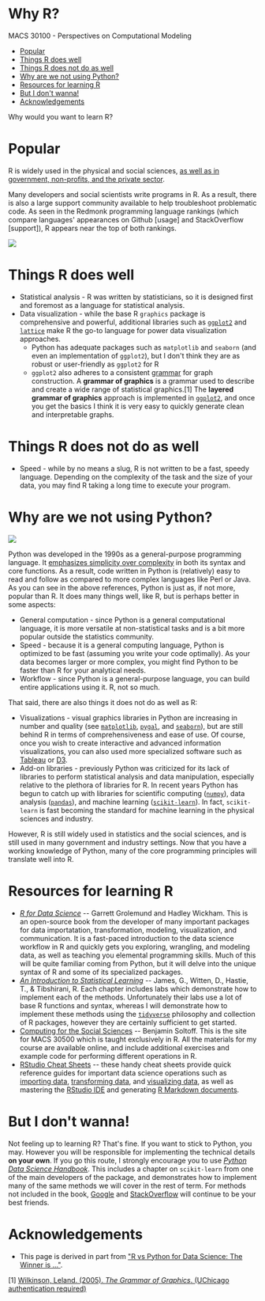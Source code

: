 Why R?
================
MACS 30100 - Perspectives on Computational Modeling

-   [Popular](#popular)
-   [Things R does well](#things-r-does-well)
-   [Things R does not do as well](#things-r-does-not-do-as-well)
-   [Why are we not using Python?](#why-are-we-not-using-python)
-   [Resources for learning R](#resources-for-learning-r)
-   [But I don't wanna!](#but-i-dont-wanna)
-   [Acknowledgements](#acknowledgements)

Why would you want to learn R?

Popular
=======

R is widely used in the physical and social sciences, [as well as in government, non-profits, and the private sector](http://spectrum.ieee.org/static/interactive-the-top-programming-languages-2016).

Many developers and social scientists write programs in R. As a result, there is also a large support community available to help troubleshoot problematic code. As seen in the Redmonk programming language rankings (which compare languages' appearances on Github \[usage\] and StackOverflow \[support\]), R appears near the top of both rankings.

[![](http://cfss.uchicago.edu/images/lang-rank-615-wm.png)](http://redmonk.com/sogrady/2015/07/01/language-rankings-6-15/)

Things R does well
==================

-   Statistical analysis - R was written by statisticians, so it is designed first and foremost as a language for statistical analysis.
-   Data visualization - while the base R `graphics` package is comprehensive and powerful, additional libraries such as [`ggplot2`](http://docs.ggplot2.org/current/) and [`lattice`](https://cran.r-project.org/web/packages/lattice/index.html) make R the go-to language for power data visualization approaches.
    -   Python has adequate packages such as `matplotlib` and `seaborn` (and even an implementation of `ggplot2`), but I don't think they are as robust or user-friendly as `ggplot2` for R
    -   `ggplot2` also adheres to a consistent [grammar](http://r4ds.had.co.nz/data-visualisation.html#the-layered-grammar-of-graphics) for graph construction. A **grammar of graphics** is a grammar used to describe and create a wide range of statistical graphics.[1] The **layered grammar of graphics** approach is implemented in [`ggplot2`](https://cran.r-project.org/web/packages/ggplot2/index.html), and once you get the basics I think it is very easy to quickly generate clean and interpretable graphs.

Things R does not do as well
============================

-   Speed - while by no means a slug, R is not written to be a fast, speedy language. Depending on the complexity of the task and the size of your data, you may find R taking a long time to execute your program.

Why are we not using Python?
============================

[![](http://cfss.uchicago.edu/images/xkcd_python.png)](https://xkcd.com/353/)

Python was developed in the 1990s as a general-purpose programming language. It [emphasizes simplicity over complexity](https://en.wikipedia.org/wiki/Zen_of_Python) in both its syntax and core functions. As a result, code written in Python is (relatively) easy to read and follow as compared to more complex languages like Perl or Java. As you can see in the above references, Python is just as, if not more, popular than R. It does many things well, like R, but is perhaps better in some aspects:

-   General computation - since Python is a general computational language, it is more versatile at non-statistical tasks and is a bit more popular outside the statistics community.
-   Speed - because it is a general computing language, Python is optimized to be fast (assuming you write your code optimally). As your data becomes larger or more complex, you might find Python to be faster than R for your analytical needs.
-   Workflow - since Python is a general-purpose language, you can build entire applications using it. R, not so much.

That said, there are also things it does not do as well as R:

-   Visualizations - visual graphics libraries in Python are increasing in number and quality (see [`matplotlib`](http://matplotlib.org/), [`pygal`](http://www.pygal.org/en/stable/), and [`seaborn`](https://stanford.edu/~mwaskom/software/seaborn/)), but are still behind R in terms of comprehensiveness and ease of use. Of course, once you wish to create interactive and advanced information visualizations, you can also used more specialized software such as [Tableau](http://www.tableau.com/) or [D3](https://d3js.org/).
-   Add-on libraries - previously Python was criticized for its lack of libraries to perform statistical analysis and data manipulation, especially relative to the plethora of libraries for R. In recent years Python has begun to catch up with libraries for scientific computing ([`numpy`](http://www.numpy.org/)), data analysis ([`pandas`](http://pandas.pydata.org/)), and machine learning ([`scikit-learn`](http://scikit-learn.org/stable/)). In fact, `scikit-learn` is fast becoming the standard for machine learning in the physical sciences and industry.

However, R is still widely used in statistics and the social sciences, and is still used in many government and industry settings. Now that you have a working knowledge of Python, many of the core programming principles will translate well into R.

Resources for learning R
========================

-   [*R for Data Science*](http://r4ds.had.co.nz/) -- Garrett Grolemund and Hadley Wickham. This is an open-source book from the developer of many important packages for data importatation, transformation, modeling, visualization, and communication. It is a fast-paced introduction to the data science workflow in R and quickly gets you exploring, wrangling, and modeling data, as well as teaching you elemental programming skills. Much of this will be quite familiar coming from Python, but it will delve into the unique syntax of R and some of its specialized packages.
-   [*An Introduction to Statistical Learning*](http://link.springer.com.proxy.uchicago.edu/book/10.1007%2F978-1-4614-7138-7) -- James, G., Witten, D., Hastie, T., & Tibshirani, R. Each chapter includes labs which demonstrate how to implement each of the methods. Unfortunately their labs use a lot of base R functions and syntax, whereas I will demonstrate how to implement these methods using the [`tidyverse`](http://tidyverse.org/) philosophy and collection of R packages, however they are certainly sufficient to get started.
-   [Computing for the Social Sciences](http://cfss.uchicago.edu/) -- Benjamin Soltoff. This is the site for MACS 30500 which is taught exclusively in R. All the materials for my course are available online, and include additional exercises and example code for performing different operations in R.
-   [RStudio Cheat Sheets](https://www.rstudio.com/resources/cheatsheets/) -- these handy cheat sheets provide quick reference guides for important data science operations such as [importing data](https://github.com/rstudio/cheatsheets/raw/master/source/pdfs/data-import-cheatsheet.pdf), [transforming data](https://github.com/rstudio/cheatsheets/raw/master/source/pdfs/data-transformation-cheatsheet.pdf), and [visualizing data](https://www.rstudio.com/wp-content/uploads/2016/11/ggplot2-cheatsheet-2.1.pdf), as well as mastering the [RStudio IDE](https://www.rstudio.com/wp-content/uploads/2016/01/rstudio-IDE-cheatsheet.pdf) and generating [R Markdown documents](https://www.rstudio.com/wp-content/uploads/2016/03/rmarkdown-cheatsheet-2.0.pdf).

But I don't wanna!
==================

Not feeling up to learning R? That's fine. If you want to stick to Python, you may. However you will be responsible for implementing the technical details **on your own**. If you go this route, I strongly encourage you to use [*Python Data Science Handbook*](http://proquestcombo.safaribooksonline.com.proxy.uchicago.edu/book/programming/python/9781491912126). This includes a chapter on `scikit-learn` from one of the main developers of the package, and demonstrates how to implement many of the same methods we will cover in the rest of term. For methods not included in the book, [Google](https://www.google.com/) and [StackOverflow](http://stackoverflow.com/) will continue to be your best friends.

Acknowledgements
================

-   This page is derived in part from ["R vs Python for Data Science: The Winner is …"](http://www.kdnuggets.com/2015/05/r-vs-python-data-science.html).

[1] [Wilkinson, Leland. (2005). *The Grammar of Graphics*. (UChicago authentication required)](http://link.springer.com.proxy.uchicago.edu/book/10.1007%2F0-387-28695-0)
